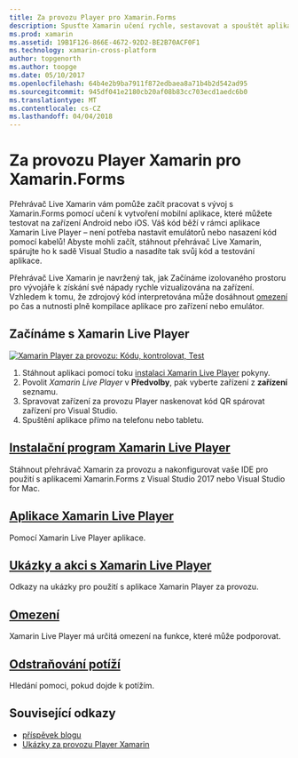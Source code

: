 ```yaml
---
title: Za provozu Player pro Xamarin.Forms
description: Spusťte Xamarin učení rychle, sestavovat a spouštět aplikace na zařízení Android nebo iOS.
ms.prod: xamarin
ms.assetid: 19B1F126-866E-4672-92D2-BE2B70ACF0F1
ms.technology: xamarin-cross-platform
author: topgenorth
ms.author: toopge
ms.date: 05/10/2017
ms.openlocfilehash: 64b4e2b9ba7911f872edbaea8a71b4b2d542ad95
ms.sourcegitcommit: 945df041e2180cb20af08b83cc703ecd1aedc6b0
ms.translationtype: MT
ms.contentlocale: cs-CZ
ms.lasthandoff: 04/04/2018
---
```

# <a name="xamarin-live-player-for-xamarinforms"></a>Za provozu Player Xamarin pro Xamarin.Forms

Přehrávač Live Xamarin vám pomůže začít pracovat s vývoj s Xamarin.Forms pomocí učení k vytvoření mobilní aplikace, které můžete testovat na zařízení Android nebo iOS. Váš kód běží v rámci aplikace Xamarin Live Player – není potřeba nastavit emulátorů nebo nasazení kód pomocí kabelů! Abyste mohli začít, stáhnout přehrávač Live Xamarin, spárujte ho k sadě Visual Studio a nasadíte tak svůj kód a testování aplikace. 

Přehrávač Live Xamarin je navržený tak, jak Začínáme izolovaného prostoru pro vývojáře k získání své nápady rychle vizualizována na zařízení. Vzhledem k tomu, že zdrojový kód interpretována může dosáhnout [omezení](limitations.md) po čas a nutnosti plně kompilace aplikace pro zařízení nebo emulátor.

## <a name="get-started-with-xamarin-live-player"></a>Začínáme s Xamarin Live Player

[![Xamarin Player za provozu: Kódu, kontrolovat, Test](images/xamarin-live.png)](images/xamarin-live-sml.png#lightbox)

1. Stáhnout aplikaci pomocí toku [instalaci Xamarin Live Player](install.md) pokyny.
2. Povolit *Xamarin Live Player* v **Předvolby**, pak vyberte zařízení z **zařízení** seznamu.
2. Spravovat zařízení za provozu Player naskenovat kód QR spárovat zařízení pro Visual Studio.
3. Spuštění aplikace přímo na telefonu nebo tabletu.

## <a name="xamarin-live-player-setupinstallmd"></a>[Instalační program Xamarin Live Player](install.md)

Stáhnout přehrávač Xamarin za provozu a nakonfigurovat vaše IDE pro použití s aplikacemi Xamarin.Forms z Visual Studio 2017 nebo Visual Studio for Mac. 

## <a name="xamarin-live-player-appplayermd"></a>[Aplikace Xamarin Live Player](player.md)

Pomocí Xamarin Live Player aplikace.

## <a name="samples-to-try-with-xamarin-live-playersamplesmd"></a>[Ukázky a akci s Xamarin Live Player](samples.md)

Odkazy na ukázky pro použití s aplikace Xamarin Player za provozu.

## <a name="limitationslimitationsmd"></a>[Omezení](limitations.md)

Xamarin Live Player má určitá omezení na funkce, které může podporovat.

## <a name="troubleshootingtroubleshootingmd"></a>[Odstraňování potíží](troubleshooting.md)

Hledání pomoci, pokud dojde k potížím.


## <a name="related-links"></a>Související odkazy

- [příspěvek blogu](https://blog.xamarin.com/live-player/)
- [Ukázky za provozu Player Xamarin](https://developer.xamarin.com/samples/xamarin-live-player/all/)
